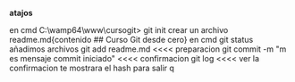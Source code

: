 

****atajos****

en cmd
C:\wamp64\www\cursogit>
git init
crear un archivo readme.md{contenido ## Curso Git desde cero}
en cmd
git status
añadimos archivos
git add readme.md  <<<< preparacion
git commit -m "m es  mensaje commit iniciado" <<<< confirmacion
git log  <<<< ver la confirmacion  te mostrara el hash
para  salir q

